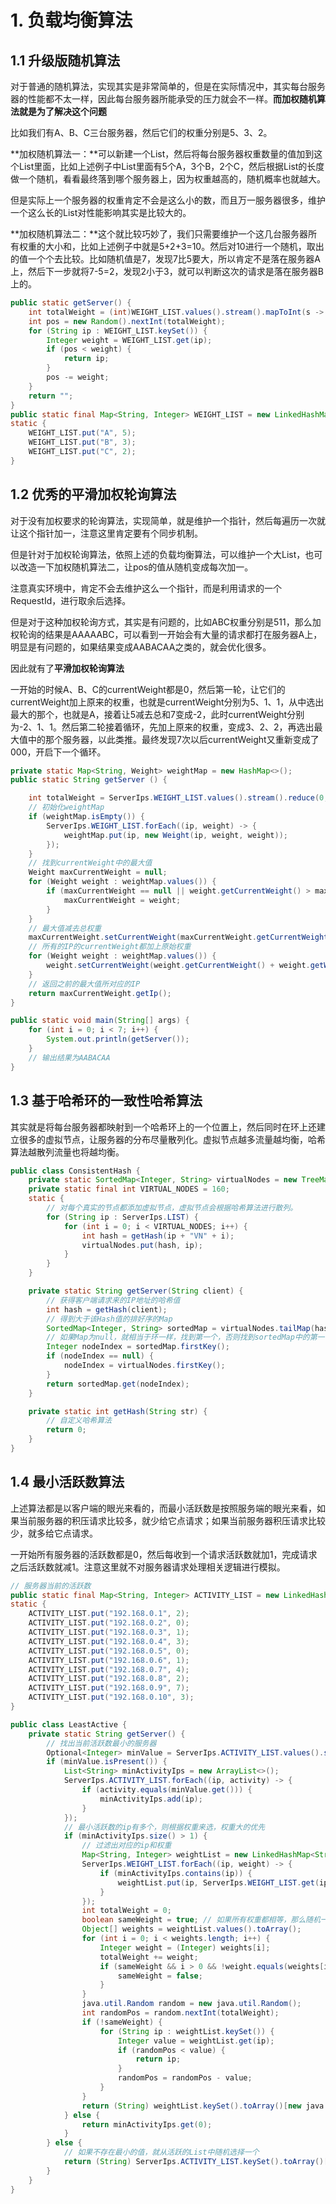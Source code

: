 # 1. 负载均衡算法

## 1.1 升级版随机算法

对于普通的随机算法，实现其实是非常简单的，但是在实际情况中，其实每台服务器的性能都不太一样，因此每台服务器所能承受的压力就会不一样。**而加权随机算法就是为了解决这个问题**

比如我们有A、B、C三台服务器，然后它们的权重分别是5、3、2。

**加权随机算法一：**可以新建一个List，然后将每台服务器权重数量的值加到这个List里面，比如上述例子中List里面有5个A，3个B，2个C，然后根据List的长度做一个随机，看看最终落到哪个服务器上，因为权重越高的，随机概率也就越大。

但是实际上一个服务器的权重肯定不会是这么小的数，而且万一服务器很多，维护一个这么长的List对性能影响其实是比较大的。

**加权随机算法二：**这个就比较巧妙了，我们只需要维护一个这几台服务器所有权重的大小和，比如上述例子中就是5+2+3=10。然后对10进行一个随机，取出的值一个个去比较。比如随机值是7，发现7比5要大，所以肯定不是落在服务器A上，然后下一步就将7-5=2，发现2小于3，就可以判断这次的请求是落在服务器B上的。

```java
public static getServer() {
    int totalWeight = (int)WEIGHT_LIST.values().stream().mapToInt(s -> s).summaryStatistics().getSum();
    int pos = new Random().nextInt(totalWeight);
    for (String ip : WEIGHT_LIST.keySet()) {
        Integer weight = WEIGHT_LIST.get(ip);
        if (pos < weight) {
            return ip;
        }
        pos -= weight;
    }
    return "";
}
public static final Map<String, Integer> WEIGHT_LIST = new LinkedHashMap<>();
static {
    WEIGHT_LIST.put("A", 5);
    WEIGHT_LIST.put("B", 3);
    WEIGHT_LIST.put("C", 2);
}
```

## 1.2 优秀的平滑加权轮询算法

对于没有加权要求的轮询算法，实现简单，就是维护一个指针，然后每遍历一次就让这个指针加一，注意这里肯定要有个同步机制。

但是针对于加权轮询算法，依照上述的负载均衡算法，可以维护一个大List，也可以改造一下加权随机算法二，让pos的值从随机变成每次加一。

注意真实环境中，肯定不会去维护这么一个指针，而是利用请求的一个RequestId，进行取余后选择。

但是对于这种加权轮询方式，其实是有问题的，比如ABC权重分别是511，那么加权轮询的结果是AAAAABC，可以看到一开始会有大量的请求都打在服务器A上，明显是有问题的，如果结果变成AABACAA之类的，就会优化很多。

因此就有了**平滑加权轮询算法**

一开始的时候A、B、C的currentWeight都是0，然后第一轮，让它们的currentWeight加上原来的权重，也就是currentWeight分别为5、1、1，从中选出最大的那个，也就是A，接着让5减去总和7变成-2，此时currentWeight分别为-2、1、1。然后第二轮接着循环，先加上原来的权重，变成3、2、2，再选出最大值中的那个服务器，以此类推。最终发现7次以后currentWeight又重新变成了000，开启下一个循环。

```java
private static Map<String, Weight> weightMap = new HashMap<>();
public static String getServer () {

    int totalWeight = ServerIps.WEIGHT_LIST.values().stream().reduce(0, Integer::sum);
    // 初始化weightMap
    if (weightMap.isEmpty()) {
        ServerIps.WEIGHT_LIST.forEach((ip, weight) -> {
            weightMap.put(ip, new Weight(ip, weight, weight));
        });
    }
    // 找到currentWeight中的最大值
    Weight maxCurrentWeight = null;
    for (Weight weight : weightMap.values()) {
        if (maxCurrentWeight == null || weight.getCurrentWeight() > maxCurrentWeight.getCurrentWeight()) {
            maxCurrentWeight = weight;
        }
    }
    // 最大值减去总权重
    maxCurrentWeight.setCurrentWeight(maxCurrentWeight.getCurrentWeight() - totalWeight);
    // 所有的IP的currentWeight都加上原始权重
    for (Weight weight : weightMap.values()) {
        weight.setCurrentWeight(weight.getCurrentWeight() + weight.getWeight());
    }
    // 返回之前的最大值所对应的IP
    return maxCurrentWeight.getIp();
}

public static void main(String[] args) {
    for (int i = 0; i < 7; i++) {
        System.out.println(getServer());
    }
    // 输出结果为AABACAA
}
```

## 1.3 基于哈希环的一致性哈希算法

其实就是将每台服务器都映射到一个哈希环上的一个位置上，然后同时在环上还建立很多的虚拟节点，让服务器的分布尽量散列化。虚拟节点越多流量越均衡，哈希算法越散列流量也将越均衡。

```java
public class ConsistentHash {
    private static SortedMap<Integer, String> virtualNodes = new TreeMap<>();
    private static final int VIRTUAL_NODES = 160;
    static {
        // 对每个真实的节点都添加虚拟节点，虚拟节点会根据哈希算法进行散列。
        for (String ip : ServerIps.LIST) {
            for (int i = 0; i < VIRTUAL_NODES; i++) {
                int hash = getHash(ip + "VN" + i);
                virtualNodes.put(hash, ip);
            }
        }
    }

    private static String getServer(String client) {
        // 获得客户端请求来的IP地址的哈希值
        int hash = getHash(client);
        // 得到大于该Hash值的排好序的Map
        SortedMap<Integer, String> sortedMap = virtualNodes.tailMap(hash);
        // 如果Map为null，就相当于环一样，找到第一个，否则找到sortedMap中的第一个
        Integer nodeIndex = sortedMap.firstKey();
        if (nodeIndex == null) {
            nodeIndex = virtualNodes.firstKey();
        }
        return sortedMap.get(nodeIndex);
    }

    private static int getHash(String str) {
        // 自定义哈希算法
        return 0;
    }
}
```

## 1.4 最小活跃数算法

上述算法都是以客户端的眼光来看的，而最小活跃数是按照服务端的眼光来看，如果当前服务器的积压请求比较多，就少给它点请求；如果当前服务器积压请求比较少，就多给它点请求。

一开始所有服务器的活跃数都是0，然后每收到一个请求活跃数就加1，完成请求之后活跃数就减1。注意这里就不对服务器请求处理相关逻辑进行模拟。

```java
// 服务器当前的活跃数
public static final Map<String, Integer> ACTIVITY_LIST = new LinkedHashMap<String, Integer>();
static {
    ACTIVITY_LIST.put("192.168.0.1", 2);
    ACTIVITY_LIST.put("192.168.0.2", 0);
    ACTIVITY_LIST.put("192.168.0.3", 1);
    ACTIVITY_LIST.put("192.168.0.4", 3);
    ACTIVITY_LIST.put("192.168.0.5", 0);
    ACTIVITY_LIST.put("192.168.0.6", 1);
    ACTIVITY_LIST.put("192.168.0.7", 4);
    ACTIVITY_LIST.put("192.168.0.8", 2);
    ACTIVITY_LIST.put("192.168.0.9", 7);
    ACTIVITY_LIST.put("192.168.0.10", 3);
}
```

```java
public class LeastActive {
    private static String getServer() {
        // 找出当前活跃数最小的服务器
        Optional<Integer> minValue = ServerIps.ACTIVITY_LIST.values().stream().min(Comparator.naturalOrder());
        if (minValue.isPresent()) {
            List<String> minActivityIps = new ArrayList<>();
            ServerIps.ACTIVITY_LIST.forEach((ip, activity) -> {
                if (activity.equals(minValue.get())) {
                    minActivityIps.add(ip);
                }
            });
            // 最小活跃数的ip有多个，则根据权重来选，权重大的优先
            if (minActivityIps.size() > 1) {
                // 过滤出对应的ip和权重
                Map<String, Integer> weightList = new LinkedHashMap<String, Integer>();
                ServerIps.WEIGHT_LIST.forEach((ip, weight) -> {
                    if (minActivityIps.contains(ip)) {
                        weightList.put(ip, ServerIps.WEIGHT_LIST.get(ip));
                    }
                });
                int totalWeight = 0;
                boolean sameWeight = true; // 如果所有权重都相等，那么随机一个ip就好了
                Object[] weights = weightList.values().toArray();
                for (int i = 0; i < weights.length; i++) {
                    Integer weight = (Integer) weights[i];
                    totalWeight += weight;
                    if (sameWeight && i > 0 && !weight.equals(weights[i - 1])) {
                        sameWeight = false;
                    }
                }
                java.util.Random random = new java.util.Random();
                int randomPos = random.nextInt(totalWeight);
                if (!sameWeight) {
                    for (String ip : weightList.keySet()) {
                        Integer value = weightList.get(ip);
                        if (randomPos < value) {
                            return ip;
                        }
                        randomPos = randomPos - value;
                    }
                }
                return (String) weightList.keySet().toArray()[new java.util.Random().nextInt(weightList.size())];
            } else {
                return minActivityIps.get(0);
            }
        } else {
            // 如果不存在最小的值，就从活跃的List中随机选择一个
            return (String) ServerIps.ACTIVITY_LIST.keySet().toArray()[new java.util.Random().nextInt(ServerIps.ACTIVITY_LIST.size())];
        }
    }
}
```
